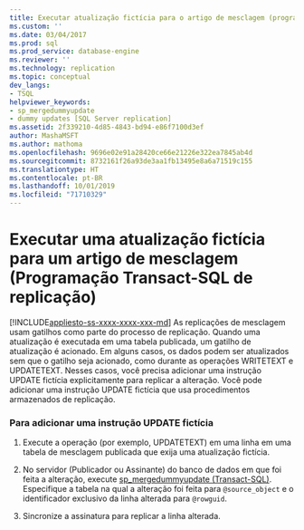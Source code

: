 ```yaml
---
title: Executar atualização fictícia para o artigo de mesclagem (programação T-SQL de replicação) | Microsoft Docs
ms.custom: ''
ms.date: 03/04/2017
ms.prod: sql
ms.prod_service: database-engine
ms.reviewer: ''
ms.technology: replication
ms.topic: conceptual
dev_langs:
- TSQL
helpviewer_keywords:
- sp_mergedummyupdate
- dummy updates [SQL Server replication]
ms.assetid: 2f339210-4d85-4843-bd94-e86f7100d3ef
author: MashaMSFT
ms.author: mathoma
ms.openlocfilehash: 9696e02e91a28420ce66e21226e322ea7845ab4d
ms.sourcegitcommit: 8732161f26a93de3aa1fb13495e8a6a71519c155
ms.translationtype: HT
ms.contentlocale: pt-BR
ms.lasthandoff: 10/01/2019
ms.locfileid: "71710329"
---
```

# <a name="perform-a-dummy-update-for-a-merge-article-replication-transact-sql-programming"></a>Executar uma atualização fictícia para um artigo de mesclagem (Programação Transact-SQL de replicação)
[!INCLUDE[appliesto-ss-xxxx-xxxx-xxx-md](../../../includes/appliesto-ss-xxxx-xxxx-xxx-md.md)]
  As replicações de mesclagem usam gatilhos como parte do processo de replicação. Quando uma atualização é executada em uma tabela publicada, um gatilho de atualização é acionado. Em alguns casos, os dados podem ser atualizados sem que o gatilho seja acionado, como durante as operações WRITETEXT e UPDATETEXT. Nesses casos, você precisa adicionar uma instrução UPDATE fictícia explicitamente para replicar a alteração. Você pode adicionar uma instrução UPDATE fictícia que usa procedimentos armazenados de replicação.  
  
### <a name="to-add-a-dummy-update-statement"></a>Para adicionar uma instrução UPDATE fictícia  
  
1.  Execute a operação (por exemplo, UPDATETEXT) em uma linha em uma tabela de mesclagem publicada que exija uma atualização fictícia.  
  
2.  No servidor (Publicador ou Assinante) do banco de dados em que foi feita a alteração, execute [sp_mergedummyupdate &#40;Transact-SQL&#41;](../../../relational-databases/system-stored-procedures/sp-mergedummyupdate-transact-sql.md). Especifique a tabela na qual a alteração foi feita para `@source_object` e o identificador exclusivo da linha alterada para `@rowguid`.  
  
3.  Sincronize a assinatura para replicar a linha alterada.  
  
  
